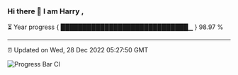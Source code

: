 ### Hi there 👋 I am Harry , 

⏳ Year progress { █████████████████████████████▁ } 98.97 %

---

⏰ Updated on Wed, 28 Dec 2022 05:27:50 GMT

![Progress Bar CI](https://github.com/duykhang68/duykhang68/workflows/Progress%20Bar%20CI/badge.svg)
